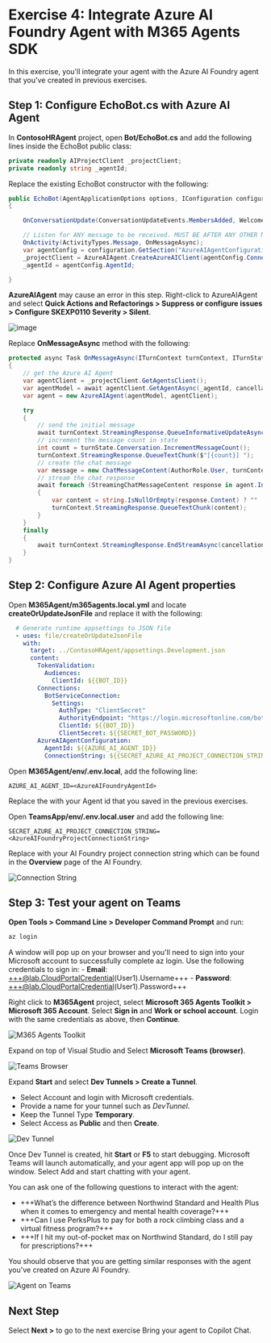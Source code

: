 # Exercise 4: Integrate Azure AI Foundry Agent with M365 Agents SDK

In this exercise, you'll integrate your agent with the Azure AI Foundry agent that you've created in previous exercises.

## Step 1: Configure EchoBot.cs with Azure AI Agent

In **ContosoHRAgent** project, open **Bot/EchoBot.cs** and add the following lines inside the EchoBot public class: 

  ```csharp
  private readonly AIProjectClient _projectClient; 
  private readonly string _agentId; 
  ```

Replace the existing EchoBot constructor with the following: 

  ```csharp
  public EchoBot(AgentApplicationOptions options, IConfiguration configuration) : base(options) 
  { 

      OnConversationUpdate(ConversationUpdateEvents.MembersAdded, WelcomeMessageAsync); 

      // Listen for ANY message to be received. MUST BE AFTER ANY OTHER MESSAGE HANDLERS 
      OnActivity(ActivityTypes.Message, OnMessageAsync); 
      var agentConfig = configuration.GetSection("AzureAIAgentConfiguration").Get<AzureAIAgentConfiguration>(); 
      _projectClient = AzureAIAgent.CreateAzureAIClient(agentConfig.ConnectionString, new AzureCliCredential()); 
      _agentId = agentConfig.AgentId; 

  } 
  ```

**AzureAIAgent** may cause an error in this step. Right-click to AzureAIAgent and select **Quick Actions and Refactorings > Suppress or configure issues > Configure SKEXP0110 Severity > Silent**.

![image](https://github.com/user-attachments/assets/3dc267c0-c3b6-4436-9dc6-09157f9a8b5b)

Replace **OnMessageAsync** method with the following:

  ```csharp
  protected async Task OnMessageAsync(ITurnContext turnContext, ITurnState turnState, CancellationToken cancellationToken) 
  { 
      // get the Azure AI Agent 
      var agentClient = _projectClient.GetAgentsClient(); 
      var agentModel = await agentClient.GetAgentAsync(_agentId, cancellationToken); 
      var agent = new AzureAIAgent(agentModel, agentClient); 

      try 
      { 
          // send the initial message 
          await turnContext.StreamingResponse.QueueInformativeUpdateAsync("Working on it...", cancellationToken); 
          // increment the message count in state 
          int count = turnState.Conversation.IncrementMessageCount(); 
          turnContext.StreamingResponse.QueueTextChunk($"[{count}] "); 
          // create the chat message 
          var message = new ChatMessageContent(AuthorRole.User, turnContext.Activity.Text); 
          // stream the chat response 
          await foreach (StreamingChatMessageContent response in agent.InvokeStreamingAsync(message, cancellationToken: cancellationToken)) 
          { 
              var content = string.IsNullOrEmpty(response.Content) ? "" : response.Content.ToString(); 
              turnContext.StreamingResponse.QueueTextChunk(content); 
          } 
      } 
      finally 
      { 
          await turnContext.StreamingResponse.EndStreamAsync(cancellationToken); 
      } 
  } 
  ```

## Step 2: Configure Azure AI Agent properties

Open **M365Agent/m365agents.local.yml** and locate **createOrUpdateJsonFile** and replace it with the following:

```yml
  # Generate runtime appsettings to JSON file
  - uses: file/createOrUpdateJsonFile
    with:
      target: ../ContosoHRAgent/appsettings.Development.json
      content:
        TokenValidation:
          Audiences:
            ClientId: ${{BOT_ID}}
        Connections:
          BotServiceConnection:
            Settings:
              AuthType: "ClientSecret"
              AuthorityEndpoint: "https://login.microsoftonline.com/botframework.com"
              ClientId: ${{BOT_ID}}
              ClientSecret: ${{SECRET_BOT_PASSWORD}}
        AzureAIAgentConfiguration:
          AgentId: ${{AZURE_AI_AGENT_ID}}
          ConnectionString: ${{SECRET_AZURE_AI_PROJECT_CONNECTION_STRING}}
```

Open **M365Agent/env/.env.local**, add the following line:

  ```
  AZURE_AI_AGENT_ID=<AzureAIFoundryAgentId> 
  ```

Replace the **<AzureAIFoundryAgentId>** with your Agent id that you saved in the previous exercises.


Open **TeamsApp/env/.env.local.user** and add the following line:

  ```
  SECRET_AZURE_AI_PROJECT_CONNECTION_STRING=<AzureAIFoundryProjectConnectionString> 
  ```

Replace **<AzureAIFoundryProjectConnectionString>** with your AI Foundry project connection string which can be found in the **Overview** page of the AI Foundry.

![Connection String](https://github.com/user-attachments/assets/d2e59830-11bd-48ae-9bfc-fff2999cf5f2)


## Step 3: Test your agent on Teams

**Open Tools > Command Line > Developer Command Prompt** and run:

  ```powershell
  az login 
  ```

A window will pop up on your browser and you'll need to sign into your Microsoft account to successfully complete az login. Use the following credentials to sign in:
    - **Email**: +++@lab.CloudPortalCredential(User1).Username+++
    - **Password**: +++@lab.CloudPortalCredential(User1).Password+++

Right click to **M365Agent** project, select **Microsoft 365 Agents Toolkit > Microsoft 365 Account**. Select **Sign in** and **Work or school account**. Login with the same credentials as above, then **Continue**.

![M365 Agents Toolkit](https://github.com/user-attachments/assets/6981343d-8668-4b33-b36f-63b12739fc9d)

Expand **<Multiple Startup Projects>** on top of Visual Studio and Select **Microsoft Teams (browser)**.

![Teams Browser](https://github.com/user-attachments/assets/0f564f0a-0394-49de-a679-6be59761b4fb)

Expand **Start** and select **Dev Tunnels > Create a Tunnel**.  
  * Select Account and login with Microsoft credentials.
  * Provide a name for your tunnel such as *DevTunnel*.
  * Keep the Tunnel Type **Temporary**.
  * Select Access as **Public** and then **Create**.

![Dev Tunnel](https://github.com/user-attachments/assets/146fb3d4-256d-48b3-95a1-9e285f6bbc08)


Once Dev Tunnel is created, hit **Start** or **F5** to start debugging. Microsoft Teams will launch automatically, and your agent app will pop up on the window. Select Add and start chatting with your agent.  

You can ask one of the following questions to interact with the agent:

* +++What’s the difference between Northwind Standard and Health Plus when it comes to emergency and mental health coverage?+++
* +++Can I use PerksPlus to pay for both a rock climbing class and a virtual fitness program?+++
* +++If I hit my out-of-pocket max on Northwind Standard, do I still pay for prescriptions?+++

You should observe that you are getting similar responses with the agent you've created on Azure AI Foundry.

![Agent on Teams](https://github.com/user-attachments/assets/73ef491f-eaff-4743-bb2d-79a52a9ae301)


## Next Step

Select **Next >** to go to the next exercise Bring your agent to Copilot Chat.
